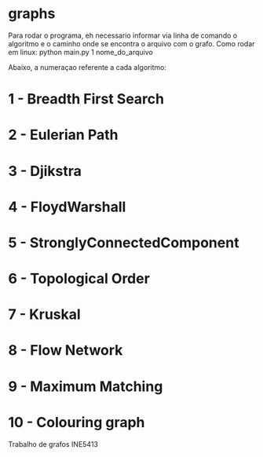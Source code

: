 # graphs

Para rodar o programa, eh necessario informar via linha de comando o algoritmo e o caminho onde se encontra o arquivo com o grafo.
Como rodar em linux:
python main.py 1 nome_do_arquivo

Abaixo, a numeraçao referente a cada algoritmo:

# 1 - Breadth First Search
# 2 - Eulerian Path
# 3 - Djikstra
# 4 - FloydWarshall
# 5 - StronglyConnectedComponent
# 6 - Topological Order
# 7 - Kruskal
# 8 - Flow Network
# 9 - Maximum Matching
# 10 - Colouring graph

Trabalho de grafos INE5413